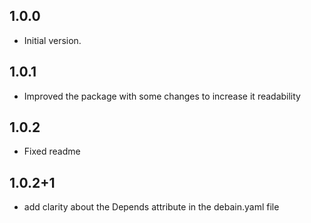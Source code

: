 ## 1.0.0

- Initial version.

## 1.0.1

- Improved the package with some changes to increase it readability

## 1.0.2

- Fixed readme

## 1.0.2+1

- add clarity about the Depends attribute in the debain.yaml file